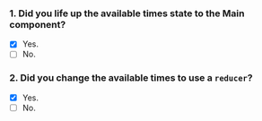 ### 1. Did you life up the available times state to the Main component?

- [x] Yes.
- [ ] No.

### 2. Did you change the available times to use a `reducer`?

- [x] Yes.
- [ ] No.
